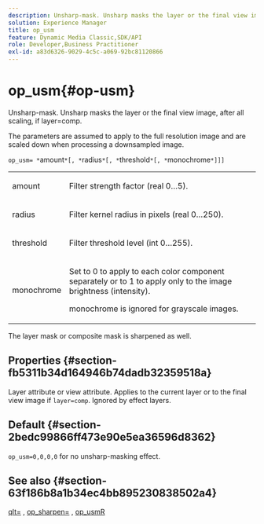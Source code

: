 ```yaml
---
description: Unsharp-mask. Unsharp masks the layer or the final view image, after all scaling, if layer=comp.
solution: Experience Manager
title: op_usm
feature: Dynamic Media Classic,SDK/API
role: Developer,Business Practitioner
exl-id: a83d6326-9029-4c5c-a069-92bc81120866
---
```

# op_usm{#op-usm}

Unsharp-mask. Unsharp masks the layer or the final view image, after all scaling, if layer=comp.

The parameters are assumed to apply to the full resolution image and are scaled down when processing a downsampled image.

`op_usm= *`amount`*[, *`radius`*[, *`threshold`*[, *`monochrome`*]]]`

<table id="simpletable_0697E3BCB45F41C494D93A6017ADD2BF"> 
 <tr class="strow"> 
  <td class="stentry"> <p><span class="codeph"><span class="varname"> amount</span></span> </p></td> 
  <td class="stentry"> <p>Filter strength factor (real 0…5). </p></td> 
 </tr> 
 <tr class="strow"> 
  <td class="stentry"> <p><span class="codeph"><span class="varname"> radius</span></span> </p></td> 
  <td class="stentry"> <p>Filter kernel radius in pixels (real 0…250). </p></td> 
 </tr> 
 <tr class="strow"> 
  <td class="stentry"> <p><span class="codeph"><span class="varname"> threshold</span></span> </p></td> 
  <td class="stentry"> <p>Filter threshold level (int 0…255). </p></td> 
 </tr> 
 <tr class="strow"> 
  <td class="stentry"> <p><span class="codeph"><span class="varname"> monochrome</span></span> </p></td> 
  <td class="stentry"> <p>Set to 0 to apply to each color component separately or to 1 to apply only to the image brightness (intensity). </p> <p> <span class="codeph"><span class="varname"> monochrome</span></span> is ignored for grayscale images. </p></td> 
 </tr> 
</table>

The layer mask or composite mask is sharpened as well.

## Properties {#section-fb5311b34d164946b74dadb32359518a}

Layer attribute or view attribute. Applies to the current layer or to the final view image if `layer=comp`. Ignored by effect layers.

## Default {#section-2bedc99866ff473e90e5ea36596d8362}

`op_usm=0,0,0,0` for no unsharp-masking effect.

## See also {#section-63f186b8a1b34ec4bb895230838502a4}

[qlt=](../../../../../is-api/http-ref/image-serving-api-ref/c-http-protocol-reference/c-command-reference/r-is-http-qlt.md#reference-f69ed0758c784b0385d979820546d352) , [op_sharpen=](../../../../../is-api/http-ref/image-serving-api-ref/c-http-protocol-reference/c-command-reference/r-op-sharpen.md#reference-c32573230c6140f883efdaa201ea8541) , [op_usmR](../../../../../is-api/http-ref/image-serving-api-ref/c-http-protocol-reference/c-command-reference/r-op-usmr.md#reference-c0168bc1e3a24370883670c09bcb0fef)
